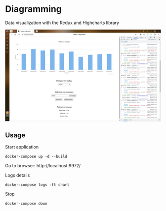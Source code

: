 # Diagramming
Data visualization with the Redux and Highcharts library

![screenshot](screen.png)

## Usage
Start application
```shell
docker-compose up -d --build
```

Go to browser: http://localhost:9972/

Logs details
```shell
docker-compose logs -ft chart
```

Stop
```shell
docker-compose down
```